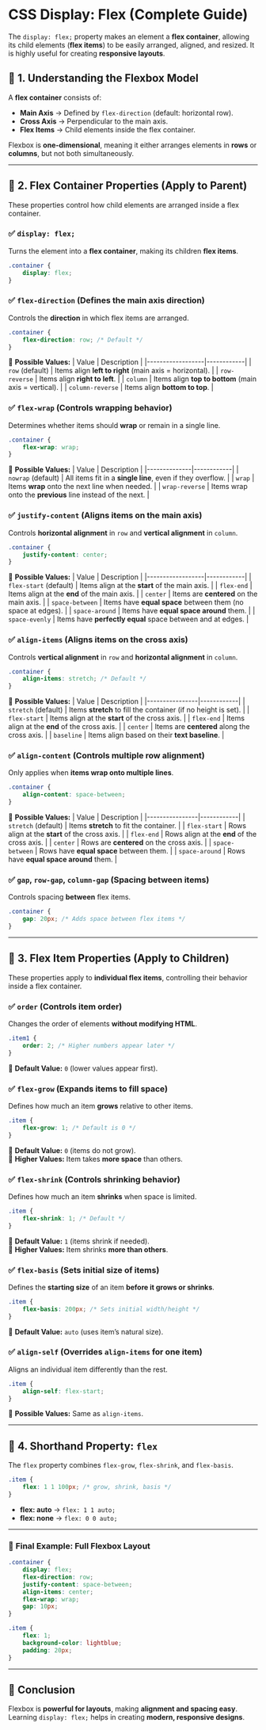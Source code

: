 # CSS Display: Flex (Complete Guide)

The `display: flex;` property makes an element a **flex container**, allowing its child elements (**flex items**) to be easily arranged, aligned, and resized. It is highly useful for creating **responsive layouts**.

## 🔹 1. Understanding the Flexbox Model
A **flex container** consists of:
- **Main Axis** → Defined by `flex-direction` (default: horizontal row).
- **Cross Axis** → Perpendicular to the main axis.
- **Flex Items** → Child elements inside the flex container.

Flexbox is **one-dimensional**, meaning it either arranges elements in **rows** or **columns**, but not both simultaneously.

---

## 🔹 2. Flex Container Properties (Apply to Parent)
These properties control how child elements are arranged inside a flex container.

### ✅ `display: flex;`
Turns the element into a **flex container**, making its children **flex items**.
```css
.container {
    display: flex;
}
```

### ✅ `flex-direction` (Defines the main axis direction)
Controls the **direction** in which flex items are arranged.

```css
.container {
    flex-direction: row; /* Default */
}
```
🔸 **Possible Values:**
| Value             | Description |
|------------------|------------|
| `row` (default)  | Items align **left to right** (main axis = horizontal). |
| `row-reverse`    | Items align **right to left**. |
| `column`         | Items align **top to bottom** (main axis = vertical). |
| `column-reverse` | Items align **bottom to top**. |

### ✅ `flex-wrap` (Controls wrapping behavior)
Determines whether items should **wrap** or remain in a single line.

```css
.container {
    flex-wrap: wrap;
}
```

🔸 **Possible Values:**
| Value         | Description |
|--------------|------------|
| `nowrap` (default) | All items fit in a **single line**, even if they overflow. |
| `wrap` | Items **wrap** onto the next line when needed. |
| `wrap-reverse` | Items wrap onto the **previous** line instead of the next. |

### ✅ `justify-content` (Aligns items on the main axis)
Controls **horizontal alignment** in `row` and **vertical alignment** in `column`.

```css
.container {
    justify-content: center;
}
```

🔸 **Possible Values:**
| Value             | Description |
|------------------|------------|
| `flex-start` (default) | Items align at the **start** of the main axis. |
| `flex-end` | Items align at the **end** of the main axis. |
| `center` | Items are **centered** on the main axis. |
| `space-between` | Items have **equal space** between them (no space at edges). |
| `space-around` | Items have **equal space around** them. |
| `space-evenly` | Items have **perfectly equal** space between and at edges. |

### ✅ `align-items` (Aligns items on the cross axis)
Controls **vertical alignment** in `row` and **horizontal alignment** in `column`.

```css
.container {
    align-items: stretch; /* Default */
}
```

🔸 **Possible Values:**
| Value           | Description |
|----------------|------------|
| `stretch` (default) | Items **stretch** to fill the container (if no height is set). |
| `flex-start` | Items align at the **start** of the cross axis. |
| `flex-end` | Items align at the **end** of the cross axis. |
| `center` | Items are **centered** along the cross axis. |
| `baseline` | Items align based on their **text baseline**. |

### ✅ `align-content` (Controls multiple row alignment)
Only applies when **items wrap onto multiple lines**.

```css
.container {
    align-content: space-between;
}
```

🔸 **Possible Values:**
| Value           | Description |
|----------------|------------|
| `stretch` (default) | Items **stretch** to fit the container. |
| `flex-start` | Rows align at the **start** of the cross axis. |
| `flex-end` | Rows align at the **end** of the cross axis. |
| `center` | Rows are **centered** on the cross axis. |
| `space-between` | Rows have **equal space** between them. |
| `space-around` | Rows have **equal space around** them. |

### ✅ `gap`, `row-gap`, `column-gap` (Spacing between items)
Controls spacing **between** flex items.

```css
.container {
    gap: 20px; /* Adds space between flex items */
}
```

---

## 🔹 3. Flex Item Properties (Apply to Children)
These properties apply to **individual flex items**, controlling their behavior inside a flex container.

### ✅ `order` (Controls item order)
Changes the order of elements **without modifying HTML**.

```css
.item1 {
    order: 2; /* Higher numbers appear later */
}
```

🔸 **Default Value:** `0` (lower values appear first).

### ✅ `flex-grow` (Expands items to fill space)
Defines how much an item **grows** relative to other items.

```css
.item {
    flex-grow: 1; /* Default is 0 */
}
```

🔸 **Default Value:** `0` (items do not grow).  
🔸 **Higher Values:** Item takes **more space** than others.

### ✅ `flex-shrink` (Controls shrinking behavior)
Defines how much an item **shrinks** when space is limited.

```css
.item {
    flex-shrink: 1; /* Default */
}
```

🔸 **Default Value:** `1` (items shrink if needed).  
🔸 **Higher Values:** Item shrinks **more than others**.

### ✅ `flex-basis` (Sets initial size of items)
Defines the **starting size** of an item **before it grows or shrinks**.

```css
.item {
    flex-basis: 200px; /* Sets initial width/height */
}
```

🔸 **Default Value:** `auto` (uses item’s natural size).

### ✅ `align-self` (Overrides `align-items` for one item)
Aligns an individual item differently than the rest.

```css
.item {
    align-self: flex-start;
}
```

🔸 **Possible Values:** Same as `align-items`.

---

## 🔹 4. Shorthand Property: `flex`
The `flex` property combines `flex-grow`, `flex-shrink`, and `flex-basis`.

```css
.item {
    flex: 1 1 100px; /* grow, shrink, basis */
}
```

- **flex: auto** → `flex: 1 1 auto;`  
- **flex: none** → `flex: 0 0 auto;`  

---

### 🎯 **Final Example: Full Flexbox Layout**
```css
.container {
    display: flex;
    flex-direction: row;
    justify-content: space-between;
    align-items: center;
    flex-wrap: wrap;
    gap: 10px;
}

.item {
    flex: 1;
    background-color: lightblue;
    padding: 20px;
}
```

---

## 🎉 **Conclusion**
Flexbox is **powerful for layouts**, making **alignment and spacing easy**. Learning `display: flex;` helps in creating **modern, responsive designs**.

